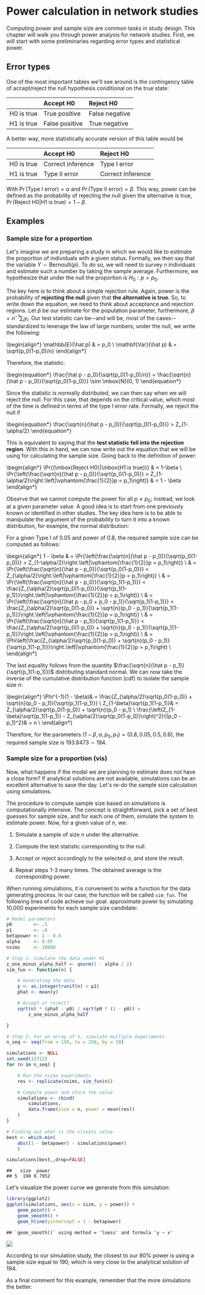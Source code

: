 # Power calculation in network studies

Computing power and sample size are common tasks in study design. This chapter will walk you
through power analysis for network studies. First, we will start with some preliminaries
regarding error types and statistical power.

## Error types

One of the most important tables we'll see around is the contingency table of accept/reject the null hypothesis conditional on the true state:


|           |Accept H0      |Reject H0      |
|:----------|:--------------|:--------------|
|H0 is true |True positive  |False negative |
|H1 is true |False positive |True negative  |

A better way, more statistically accurate version of this table would be


|           |Accept H0         |Reject H0         |
|:----------|:-----------------|:-----------------|
|H0 is true |Correct inference |Type I error      |
|H1 is true |Type II error     |Correct Inference |

With $\Pr{(\mbox{Type I error})} = \alpha$ and $\Pr{(\mbox{Type II error})} = \beta$. This way, power can be defined as the
probability of rejecting the null given the alternative is true, $\Pr{(\mbox{Reject H0}|\mbox{H1 is true})} = 1-\beta$.

## Examples

### Sample size for a proportion

Let's imagine we are preparing a study in which we would like to estimate the proportion of individuals with a given status. Formally, we then say that the variable $Y\sim\mbox{Bernoulli}(p)$. To do so, we will need to survey $n$ individuals and estimate such a number by taking the sample average. Furthermore, we hypothesize that under the null the proportion is $H_0: p = p_0$.

The key here is to think about a simple rejection rule. Again, power is the probability of **rejecting the null** given that **the alternative is true**. So, to write down the equation, we need to think about acceptance and rejection regions. Let $\hat p$ be our estimate for the population parameter, furthermore, $\hat p = n^{-1}\sum_i y_i$. Our test statistic can be--and will be, most of the cases--standardized to leverage the law of large numbers; under the null, we write the following:

\begin{align*}
\mathbb{E}(\hat p) & = p_0 \\
\mathbf{Var}(\hat p) & = \sqrt{p_0(1-p_0)/n}
\end{align*}

Therefore, the statistic:

\begin{equation*}
\frac{\hat p - p_0}{\sqrt{p_0(1-p_0)/n}} = \frac{\sqrt{n}(\hat p - p_0)}{\sqrt{p_0(1-p_0)}} \sim \mbox{N}(0, 1)
\end{equation*}

Since the statistic is normally distributed, we can then say when we will reject the null. For this case, that depends on the critical value, which most of the time is defined in terms of the type I error rate. Formally, we reject the null if

\begin{equation*}
\frac{\sqrt{n}(\hat p - p_0)}{\sqrt{p_0(1-p_0)}} > Z_{1-\alpha/2}
\end{equation*}

This is equivalent to saying that the **test statistic fell into the rejection region**. With this in hand, we can now write out the equation that we will be using for calculating the sample size. Going back to the definition of power:

\begin{align*}
\Pr{(\mbox{Reject H0}|\mbox{H1 is true})} & = 1-\beta \\
\Pr{\left(\frac{\sqrt{n}(\hat p - p_0)}{\sqrt{p_0(1-p_0)}} > Z_{1-\alpha/2}\right.\left|\vphantom{\frac{1}{2}}p = p_1\right)} & = 1 - \beta
\end{align*}

Observe that we cannot compute the power for all $p\neq p_0$; instead, we look at a given parameter value. A good idea is to start from one previously known or identified in other studies. The key idea here is to be able to manipulate the argument of the probability to turn it into a known distribution, for example, the normal distribution:

For a given Type I of 0.05 and power of 0.8, the required sample size can be computed as follows:

\begin{align*}
1 - \beta & = \Pr{\left(\frac{\sqrt{n}(\hat p - p_0)}{\sqrt{p_0(1-p_0)}} > Z_{1-\alpha/2}\right.\left|\vphantom{\frac{1}{2}}p = p_1\right)} \\
& = \Pr{\left(\frac{\sqrt{n}(\hat p - p_0)}{\sqrt{p_0(1-p_0)}} < Z_{\alpha/2}\right.\left|\vphantom{\frac{1}{2}}p = p_1\right)} \\
& = \Pr{\left(\frac{\sqrt{n}(\hat p - p_0)}{\sqrt{p_1(1-p_1)}} < \frac{Z_{\alpha/2}\sqrt{p_0(1-p_0)}}{\sqrt{p_1(1-p_1)}}\right.\left|\vphantom{\frac{1}{2}}p = p_1\right)} \\
& = \Pr{\left(\frac{\sqrt{n}(\hat p - p_0 + p_0 - p_1)}{\sqrt{p_1(1-p_1)}} < \frac{Z_{\alpha/2}\sqrt{p_0(1-p_0)} + \sqrt{n}(p_0 - p_1)}{\sqrt{p_1(1-p_1)}}\right.\left|\vphantom{\frac{1}{2}}p = p_1\right)} \\
& = \Pr{\left(\frac{\sqrt{n}(\hat p - p_1)}{\sqrt{p_1(1-p_1)}} < \frac{Z_{\alpha/2}\sqrt{p_0(1-p_0)} + \sqrt{n}(p_0 - p_1)}{\sqrt{p_1(1-p_1)}}\right.\left|\vphantom{\frac{1}{2}}p = p_1\right)} \\
& = \Phi\left(\frac{Z_{\alpha/2}\sqrt{p_0(1-p_0)} + \sqrt{n}(p_0 - p_1)}{\sqrt{p_1(1-p_1)}}\right.\left|\vphantom{\frac{1}{2}}p = p_1\right) \\
\end{align*}

The last equality follows from the quantity $\frac{\sqrt{n}(\hat p - p_1)}{\sqrt{p_1(1-p_1)}}$ distributing standard normal. We can now take the inverse of the cumulative distribution function (cdf) to isolate the sample size $n$:

\begin{align*}
\Phi^{-1}(1 - \beta)& = \frac{Z_{\alpha/2}\sqrt{p_0(1-p_0)} + \sqrt{n}(p_0 - p_1)}{\sqrt{p_1(1-p_1)}} \\
Z_{1-\beta}\sqrt{p_1(1-p_1)}& = Z_{\alpha/2}\sqrt{p_0(1-p_0)} + \sqrt{n}(p_0 - p_1) \\
\frac{\left(Z_{1-\beta}\sqrt{p_1(1-p_1)} - Z_{\alpha/2}\sqrt{p_0(1-p_0)}\right)^2}{(p_0 - p_1)^2}& = n \\
\end{align*}

Therefore, for the parameters $(1-\beta, \alpha, p_0, p_1) = (0.8, 0.05, 0.5, 0.6)$, the required sample size is 193.8473 $\sim$ 194.

### Sample size for a proportion (vis)

Now, what happens if the model we are planning to estimate does not have a close form? If analytical solutions are not available, simulations can be an excellent alternative to save the day. Let's re-do the sample size calculation using simulations.

The procedure to compute sample size based on simulations is computationally intensive. The concept is straightforward, pick a set of best guesses for sample size, and for each one of them, simulate the system to estimate power. Now, for a given value of $n$, we:

1. Simulate a sample of size $n$ under the alternative.

2. Compute the test statistic corresponding to the null.

3. Accept or reject accordingly to the selected $\alpha$, and store the result.

4. Repeat steps 1-3 many times. The obtained average is the corresponding power.

When running simulations, it is convenient to write a function for the data generating process. In our case, the function will be called `sim_fun`. The following lines of code achieve our goal: approximate power by simulating 10,000 experiments for each sample size candidate:


```r
# Model parameters
p0        <- .5
p1        <- .6
betapower <- 1 - 0.8
alpha     <- 0.05
nsims     <- 10000

# Step 1: Simulate the data under H1
z_one_minus_alpha_half <- qnorm(1 - alpha / 2)
sim_fun <- function(n) {

    # Generating the data
    y <- as.integer(runif(n) < p1)
    phat <- mean(y)

    # Accept or reject?
    sqrt(n) * (phat - p0) / sqrt(p0 * (1 - p0)) >
        z_one_minus_alpha_half

}

# Step 2: For an array of n, simulate multiple experiments
n_seq <- seq(from = 150, to = 250, by = 10)

simulations <- NULL
set.seed(12312)
for (n in n_seq) {

    # Run the nsims experiments
    res <- replicate(nsims, sim_fun(n))

    # Compute power and store the value
    simulations <- rbind(
        simulations,
        data.frame(size = n, power = mean(res))
    )
}

# Finding out what is the closets value
best <- which.min(
    abs((1 - betapower) - simulations$power)
    )

simulations[best,,drop=FALSE]
```

```
##   size  power
## 5  190 0.7952
```

Let's visualize the power curve we generate from this simulation:


```r
library(ggplot2)
ggplot(simulations, aes(x = size, y = power)) +
    geom_point() +
    geom_smooth() +
    geom_hline(yintercept = 1 - betapower)
```

```
## `geom_smooth()` using method = 'loess' and formula 'y ~ x'
```

![](11-power_files/figure-epub3/11-power-plot-1.png)<!-- -->

According to our simulation study, the closest to our 80% power is using a sample size equal to 190, which is very close to the analytical solution of 194. 

As a final comment for this example, remember that the more simulations the better.
